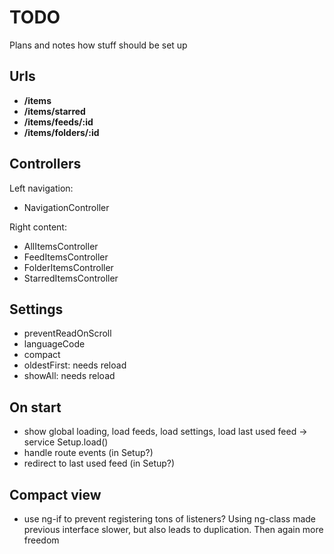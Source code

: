 # TODO
Plans and notes how stuff should be set up

## Urls
* **/items**
* **/items/starred**
* **/items/feeds/:id**
* **/items/folders/:id**

## Controllers
Left navigation:

* NavigationController

Right content:

* AllItemsController
* FeedItemsController
* FolderItemsController
* StarredItemsController

## Settings
* preventReadOnScroll
* languageCode
* compact
* oldestFirst: needs reload
* showAll: needs reload

## On start
* show global loading, load feeds, load settings, load last used feed -> service Setup.load()
* handle route events (in Setup?)
* redirect to last used feed (in Setup?)

## Compact view
* use ng-if to prevent registering tons of listeners? Using ng-class made previous interface slower, but also leads to duplication. Then again more freedom
